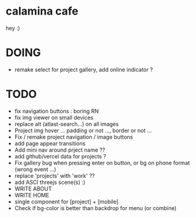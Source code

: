 # calamina cafe

hey :)

# DOING
- remake select for project gallery, add online indicator ?

# TODO 
- fix navigation buttons : boring RN
- fix img viewer on small devices
- replace alt (atlast-search...) on all images
- Project img hover ... padding or not ..., border or not ...
- Fix / remake project navigation / image buttons
- add page appear transitions
- Add mini nav around prject name ??
- add github/vercel data for projects ?
- Fix gallery bug when pressing enter on button, or bg on phone format (wrong event ...)
- replace 'projects' with 'work'  ??
- add ASCI threejs scene(s) :)
- WRITE ABOUT
- WRITE HOME
- single component for [project] + [mobile]
- Check if bg-color is better than backdrop for menu (or combine)
